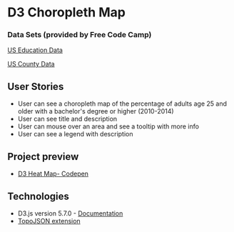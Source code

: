 # D3 Choropleth Map

### Data Sets (provided by Free Code Camp)

[US Education Data](https://raw.githubusercontent.com/no-stack-dub-sack/testable-projects-fcc/master/src/data/choropleth_map/for_user_education.json)

[US County Data](https://raw.githubusercontent.com/no-stack-dub-sack/testable-projects-fcc/master/src/data/choropleth_map/counties.json)

## User Stories

- User can see a choropleth map of the percentage of adults age 25 and older with a bachelor's degree or higher (2010-2014)
- User can see title and description
- User can mouse over an area and see a tooltip with more info
- User can see a legend with description

## Project preview

- [D3 Heat Map- Codepen](https://codepen.io/stormi186/full/aeRedo)

## Technologies

- D3.js version 5.7.0 - [Documentation](https://github.com/d3/d3/wiki)
- [TopoJSON extension](https://github.com/topojson/topojson)

